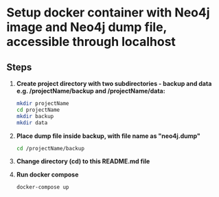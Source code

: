 # Setup docker container with Neo4j image and Neo4j dump file, accessible through localhost 

## Steps

1. **Create project directory with two subdirectories - backup and data e.g. /projectName/backup and /projectName/data:**
    ```bash
    mkdir projectName
    cd projectName
    mkdir backup
    mkdir data
    ```

2. **Place dump file inside backup, with file name as "neo4j.dump"**
    ```bash
    cd /projectName/backup
    ```

3. **Change directory (cd) to this README.md file**


4. **Run docker compose**
    ```bash
    docker-compose up
    ```